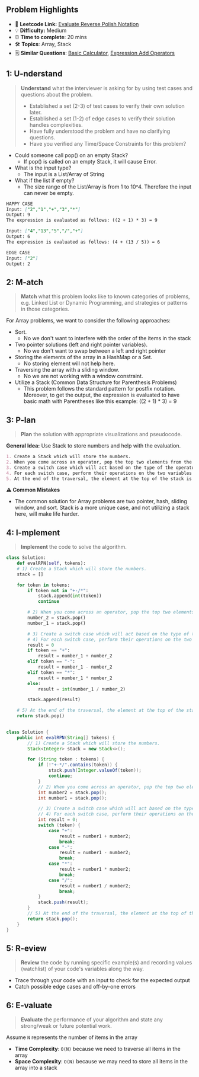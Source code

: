 ## Problem Highlights

* 🔗 **Leetcode Link:** [Evaluate Reverse Polish Notation](https://leetcode.com/problems/evaluate-reverse-polish-notation/)
* 💡 **Difficulty:** Medium
* ⏰ **Time to complete**: 20 mins
* 🛠️ **Topics**: Array, Stack
* 🗒️ **Similar Questions**: [Basic Calculator](https://leetcode.com/problems/basic-calculator/), [Expression Add Operators](https://leetcode.com/problems/expression-add-operators/)
## 1: U-nderstand
 
> **Understand** what the interviewer is asking for by using test cases and questions about the problem.
> 
> - Established a set (2-3) of test cases to verify their own solution later.
> - Established a set (1-2) of edge cases to verify their solution handles complexities.
> - Have fully understood the problem and have no clarifying questions.
> - Have you verified any Time/Space Constraints for this problem?

- Could someone call pop() on an empty Stack?
  - If pop() is called on an empty Stack, it will cause Error.
- What is the input type?
  - The input is a List/Array of String
- What if the list if empty?
    - The size range of the List/Array is from 1 to 10^4. Therefore the input can never be empty.

   
```markdown
HAPPY CASE
Input: ["2","1","+","3","*"]
Output: 9
The expression is evaluated as follows: ((2 + 1) * 3) = 9

Input: ["4","13","5","/","+"]
Output: 6
The expression is evaluated as follows: (4 + (13 / 5)) = 6

EDGE CASE
Input: ["2"]
Output: 2
```   
    
## 2: M-atch

<!-- See https://docs.google.com/document/d/1hYT1hoOJ6pFIt8A5q-PIZmYP7pB4WqlzyUJgFx9x2mY/edit#heading=h.ya2de4n4zsds for list of algorithms based on question type-->

> **Match** what this problem looks like to known categories of problems, e.g. Linked List or Dynamic Programming, and strategies or patterns in those categories.

For Array problems, we want to consider the following approaches:

- Sort. 
  - No we don't want to interfere with the order of the items in the stack
- Two pointer solutions (left and right pointer variables).
  - No we don't want to swap between a left and right pointer
- Storing the elements of the array in a HashMap or a Set. 
  - No storing element will not help here.
- Traversing the array with a sliding window. 
    - No we are not working with a window constraint.
- Utilize a Stack (Common Data Structure for Parenthesis Problems)
   - This problem follows the standard pattern for postfix notation. Moreover, to get the output, the expression is evaluated to have basic math with Parentheses like this example: ((2 + 1) * 3) = 9

## 3: P-lan

> **Plan** the solution with appropriate visualizations and pseudocode.

**General Idea:** Use Stack to store numbers and help with the evaluation.

```markdown
1. Create a Stack which will store the numbers.
2. When you come across an operator, pop the top two elements from the stack.
3. Create a switch case which will act based on the type of the operator.
4. For each switch case, perform their operations on the two variables and push the result into the stack again.
5. At the end of the traversal, the element at the top of the stack is the result.
```

**⚠️ Common Mistakes**

- The common solution for Array problems are two pointer, hash, sliding window, and sort. Stack is a more unique case, and not utilizing a stack here, will make life harder.

## 4: I-mplement

> **Implement** the code to solve the algorithm.

```python
class Solution:
    def evalRPN(self, tokens):
    # 1) Create a Stack which will store the numbers.
    stack = []

    for token in tokens:
        if token not in "+-/*":
            stack.append(int(token))
            continue

        # 2) When you come across an operator, pop the top two elements from the stack.
        number_2 = stack.pop()
        number_1 = stack.pop()

        # 3) Create a switch case which will act based on the type of the operator.
        # 4) For each switch case, perform their operations on the two variables and push the result into the stack again.
        result = 0
        if token == "+":
            result = number_1 + number_2
        elif token == "-":
            result = number_1 - number_2
        elif token == "*":
            result = number_1 * number_2
        else:
            result = int(number_1 / number_2)

        stack.append(result)

    # 5) At the end of the traversal, the element at the top of the stack is the result.
    return stack.pop()
        
```
```java
class Solution {
    public int evalRPN(String[] tokens) {
        // 1) Create a Stack which will store the numbers.
        Stack<Integer> stack = new Stack<>();

        for (String token : tokens) {
            if (!"+-*/".contains(token)) {
                stack.push(Integer.valueOf(token));
                continue;
            }
            // 2) When you come across an operator, pop the top two elements from the stack.
            int number2 = stack.pop();
            int number1 = stack.pop();

            // 3) Create a switch case which will act based on the type of the operator.
            // 4) For each switch case, perform their operations on the two variables and push the result into the stack again.
            int result = 0;
            switch (token) {
                case "+":
                    result = number1 + number2;
                    break;
                case "-":
                    result = number1 - number2;
                    break;
                case "*":
                    result = number1 * number2;
                    break;
                case "/":
                    result = number1 / number2;
                    break;
            }
            stack.push(result);
        }
        // 5) At the end of the traversal, the element at the top of the stack is the result.
        return stack.pop();
    }
}
```

## 5: R-eview

> **Review** the code by running specific example(s) and recording values (watchlist) of your code's variables along the way.

- Trace through your code with an input to check for the expected output
- Catch possible edge cases and off-by-one errors

## 6: E-valuate

> **Evaluate** the performance of your algorithm and state any strong/weak or future potential work.

Assume `N` represents the number of items in the array

* **Time Complexity**: `O(N)` because we need to traverse all items in the array
* **Space Complexity**: `O(N)` because we may need to store all items in the array into a stack